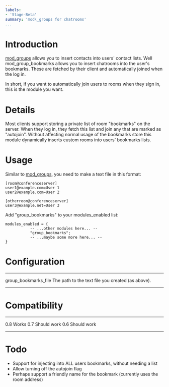 ```yaml
---
labels:
- 'Stage-Beta'
summary: 'mod\_groups for chatrooms'
...
```


Introduction
============

[mod\_groups](http://prosody.im/doc/modules/mod_groups) allows you to
insert contacts into users' contact lists. Well mod\_group\_bookmarks
allows you to insert chatrooms into the user's bookmarks. These are
fetched by their client and automatically joined when the log in.

In short, if you want to automatically join users to rooms when they
sign in, this is the module you want.

Details
=======

Most clients support storing a private list of room "bookmarks" on the
server. When they log in, they fetch this list and join any that are
marked as "autojoin". Without affecting normal usage of the bookmarks
store this module dynamically inserts custom rooms into users' bookmarks
lists.

Usage
=====

Similar to [mod\_groups](http://prosody.im/doc/modules/mod_groups), you
need to make a text file in this format:

    [room@conferenceserver]
    user1@example.com=User 1
    user2@example.com=User 2

    [otherroom@conferenceserver]
    user3@example.net=User 3

Add "group\_bookmarks" to your modules\_enabled list:

    modules_enabled = {
               -- ...other modules here... --
               "group_bookmarks";
               -- ...maybe some more here... --
    }

Configuration
=============

  ------------------------ ---------------------------------------------------
  group\_bookmarks\_file   The path to the text file you created (as above).
  ------------------------ ---------------------------------------------------

Compatibility
=============

  ----- -------------
  0.8   Works
  0.7   Should work
  0.6   Should work
  ----- -------------

Todo
====

-   Support for injecting into ALL users bookmarks, without needing a
    list
-   Allow turning off the autojoin flag
-   Perhaps support a friendly name for the bookmark (currently uses the
    room address)
